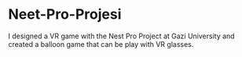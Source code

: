 # Neet-Pro-Projesi
I designed a VR game with the Nest Pro Project at Gazi University and created a balloon game that can be play with VR glasses.
